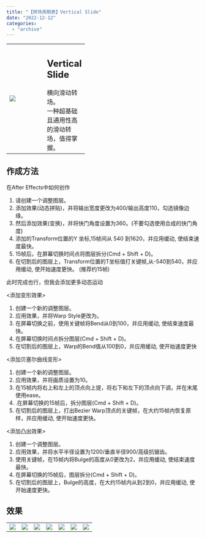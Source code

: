 ```yaml
---
title: "【转场周期表】Vertical Slide"
date: "2022-12-12"
categories: 
  - "archive"
---
```


<table style="width: 40.6613%;"><tbody><tr><td style="width: 53.833%;"><img src="https://mir.yuelili.com/2022/12/052073db7dd06bfa69efc7595e89bfb3.gif"></td><td style="width: 56.42%;"><h2 class="title_title__ceXO0">Vertical Slide</h2>横向滑动转场。<div></div>一种超基础且通用性高的滑动转场，值得掌握。</td></tr></tbody></table>

## 作成方法

在After Effects中如何创作

1. 请创建一个调整图层。
2. 添加效果<Motion Tile>(动态拼贴)，并将输出宽度更改为400/输出高度110，勾选镜像边缘。
3. 然后添加效果<Transform>(变换)，并将快门角度设置为360。(不要勾选使用合成的快门角度)
4. 添加的Transform位置的Y 坐标,15帧间从 540 到1620，并应用缓动, 使结束速度最快。
5. 15帧后，在屏幕切换时间点将图层拆分(Cmd + Shift + D)。
6. 在切割后的图层上，Transform位置的T坐标值打关键帧,从-540到540，并应用缓动, 使开始速度更快。 (推荐约15帧)

此时完成也行，但我会添加更多动态运动

<添加变形效果>

1. 创建一个新的调整图层。
2. 应用效果<Warp>，并将Warp Style更改为<Bubbles>。
3. 在屏幕切换之前，使用关键帧将Bend从0到100，并应用缓动, 使结束速度最快。
4. 在屏幕切换时间点拆分图层(Cmd + Shift + D)。
5. 在切割后的图层上，Warp的Bend值从100到0，并应用缓动, 使开始速度更快

<添加贝塞尔曲线变形>

1. 创建一个新的调整图层。
2. 应用效果<Bezier Warp>，并将画质设置为10。
3. 在15帧内将右上和左上的顶点向上提，将右下和左下的顶点向下调，并在末尾使用ease。
4. .在屏幕切换的15帧后，拆分图层(Cmd + Shift + D)。
5. 在切割后的图层上，打出Bezier Warp顶点的关键帧，在大约15帧内恢复原样，并应用缓动, 使开始速度更快。

<添加凸出效果>

1. 创建一个调整图层。
2. 应用效果<Bulge>，并将水平半径设置为1200/垂直半径900/高级抗锯齿。
3. 使用关键帧，在15帧内将Bulge的高度从0更改为2，并应用缓动, 使结束速度最快。
4. 在屏幕切换的15帧后，图层拆分(Cmd + Shift + D)。
5. 在切割后的图层上，Bulge的高度，在大约15帧内从到2到0，并应用缓动, 使开始速度更快。

## 效果

<table style="border-collapse: collapse;"><tbody><tr><td><img src="https://mir.yuelili.com/2022/12/9ca88db235d6f232cc839a2ce8074b44.gif"></td><td><img src="https://mir.yuelili.com/user/AE/mg/foxcodex/tri.png"></td><td><img src="https://mir.yuelili.com/2022/12/a42542fb411b25a7ec1ab3c80225daa9.gif"></td><td><img src="https://mir.yuelili.com/user/AE/mg/foxcodex/tri.png"></td><td><img src="https://mir.yuelili.com/2022/12/2616662030fc72c8b684e0b8842888dd.gif"></td><td><img src="https://mir.yuelili.com/user/AE/mg/foxcodex/tri.png"></td><td><img src="https://mir.yuelili.com/2022/12/c7b1ab442156edb3aa832f8385247ac9.gif"></td></tr></tbody></table>
